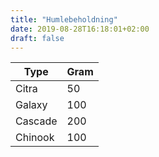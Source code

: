 ```yaml
---
title: "Humlebeholdning"
date: 2019-08-28T16:18:01+02:00
draft: false
---
```


  Type  | Gram
  ------------- | -------------
  Citra  | 50
  Galaxy  | 100
  Cascade | 200
  Chinook | 100